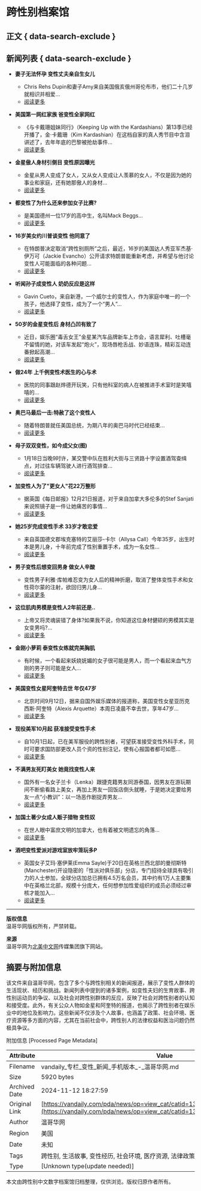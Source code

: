 # 跨性别档案馆

## 正文 { data-search-exclude }


## 新闻列表 { data-search-exclude }

- **妻子无法怀孕 变性丈夫亲自生女儿**
  - Chris Rehs Dupin和妻子Amy来自美国俄亥俄州哥伦布市，他们二十几岁就相识并相爱...
  - [阅读更多](pda/news/op=view/sid=561707/lang=schinese.html)

- **美国第一网红家族 爸变性全家网红**
  - 《与卡戴珊姐妹同行》（Keeping Up with the Kardashians）第13季已经开播了，金·卡戴珊（Kim Kardashian）在这档自家的真人秀节目中含泪讲述了，去年年底的巴黎被抢劫事件...
  - [阅读更多](pda/news/op=view/sid=560763/lang=schinese.html)

- **金星傲人身材引侧目 变性原因曝光**
  - 金星从男人变成了女人，又从女人变成让人羡慕的女人，不仅是因为她的事业和家庭，还有她那傲人的身材...
  - [阅读更多](pda/news/op=view/sid=556618/lang=schinese.html)

- **都变性了为什么还来参加女子比赛?**
  - 是美国德州一位17岁的高中生，名叫Mack Beggs...
  - [阅读更多](pda/news/op=view/sid=556504/lang=schinese.html)

- **16岁美女约川普谈变性 他同意了**
  - 在特朗普决定取消“跨性别厕所”之后，最近，16岁的美国达人秀亚军杰基·伊万可（Jackie Evancho）公开请求特朗普能重新考虑，并希望与他讨论变性人可能面临的各种问题...
  - [阅读更多](pda/news/op=view/sid=555898/lang=schinese.html)

- **听闻孙子成变性人 奶奶反应是这样**
  - Gavin Cueto，来自新港，一个威尔士的变性人，作为家庭中唯一的一个孩子，他选择了变性，成为了一个“男人”...
  - [阅读更多](pda/news/op=view/sid=555457/lang=schinese.html)

- **50岁的金星变性后 身材凸凹有致了**
  - 近日，娱乐圈“毒舌女王”金星某汽车品牌新车上市会，语言犀利、吐槽毫不留情的她，对该车发起“炮火”，现场唇枪舌战、妙语连珠，精彩互动连番掀起高潮...
  - [阅读更多](pda/news/op=view/sid=554702/lang=schinese.html)

- **做24年 上千例变性术医生的心与术**
  - 医院的同事跟赵烨德开玩笑，只有他科室的病人在被推进手术室时是笑嘻嘻的...
  - [阅读更多](pda/news/op=view/sid=552845/lang=schinese.html)

- **奥巴马最后一击:特赦了这个变性人**
  - 随着特朗普就任美国总统，为期八年的奥巴马时代已经结束...
  - [阅读更多](pda/news/op=view/sid=549940/lang=schinese.html)

- **母子双双变性，如今成父女(图)**
  - 1月18日当晚9时许，某交警中队在胜利大街与三贤路十字设置酒驾查缉点，对过往车辆驾驶人进行酒驾排查...
  - [阅读更多](pda/news/op=view/sid=548916/lang=schinese.html)

- **加变性人为了"更女人"花22万整形**
  - 据英国《每日邮报》12月21日报道，对于来自加拿大多伦多的Stef Sanjati来说照镜子是一件让她痛苦的事情...
  - [阅读更多](pda/news/op=view/sid=540292/lang=schinese.html)

- **她25岁完成变性手术 33岁才敢恋爱**
  - 来自英国德文郡埃克塞特的艾丽莎-卡尔（Allysa Call）今年35岁，出生时本是男儿身，十年前完成了性别重置手术，成为一名女性...
  - [阅读更多](pda/news/op=view/sid=538018/lang=schinese.html)

- **男子变性后想变回男身 做女人辛酸**
  - 变性男子利雅·库帕难忍变为女人后的精神折磨，取消了整体变性手术和女性荷尔蒙的注射，欲回归男儿身...
  - [阅读更多](pda/news/op=view/sid=537802/lang=schinese.html)

- **这位肌肉男模是变性人2年前还是..**
  - 上帝又将灵魂装错了身体?如果我不说，你知道这位身材健硕的男模其实是女变男吗?...
  - [阅读更多](pda/news/op=view/sid=526693/lang=schinese.html)

- **金刚小萝莉 泰变性女练就完美胸肌**
  - 有时候，一个看起来妖娆妩媚的女子很可能是男人，而一个看起来血气方刚的男子则可能是女人...
  - [阅读更多](pda/news/op=view/sid=520511/lang=schinese.html)

- **美国变性女星阿奎特去世 年仅47岁**
  - 北京时间9月12日，据来自国外娱乐媒体的报道称，美国变性女星亚历克西斯·阿奎特（Alexis Arquette）本周日凌晨不幸去世，享年47岁...
  - [阅读更多](pda/news/op=view/sid=516869/lang=schinese.html)

- **现役美军10月起 获准接受变性手术**
  - 自10月1日起，已在美军服役的跨性别者，可望获准接受变性外科手术，同时可要求国防部更改人员个资的性别注记，使有心报国者都可如愿...
  - [阅读更多](pda/news/op=view/sid=513537/lang=schinese.html)

- **不满男友死盯美女 她竟找变性人来**
  - 国外有一名女子兰卡（Lenka）跟捷克籍男友同游泰国，因男友在游玩期间不断偷看路上美女，再加上男友一回饭店倒头就睡，于是她决定要给男友一点“小教训”：以一场恶作剧捉弄男友...
  - [阅读更多](pda/news/op=view/sid=513191/lang=schinese.html)

- **加国土著少女成人贩子猎物 变性奴**
  - 在世人眼中富庶文明的加拿大，也有着被文明遗忘的角落...
  - [阅读更多](pda/news/op=view/sid=513003/lang=schinese.html)

- **酒吧变性爱派对游戏室放牢笼玩多P**
  - 英国女子艾玛·塞伊莱(Emma Sayle)于20日在英格兰西北部的曼彻斯特(Manchester)开设隐密的「性派对俱乐部」分店，专门招待全球具有吸引力的人士参加，全球分店加总已拥有4.5万名会员，其中约有1万人主要集中在英格兰北部，规模十分庞大，任何想参加性爱组织的成员必须经过审核才能加入...
  - [阅读更多](pda/news/op=view/sid=512805/lang=schinese.html)

---

**版权信息**  
温哥华网版权所有，严禁转载。

**来源**  
温哥华网为[北美中文网](http://www.beimeicn.com)传媒集团旗下网站。

## 摘要与附加信息

<!-- tcd_abstract -->
该文件来自温哥华网，包含了多个与跨性别相关的新闻报道，展示了变性人群体的生活现状、经历和挑战。新闻列表中提到的诸多案例，如变性夫妇的生育故事、跨性别运动员的争议、以及社会对跨性别群体的反应，反映了社会对跨性别者的认知和接受度。此外，有关公众人物如金星和阿奎特的报道，也揭示了跨性别者在娱乐业中的地位及影响力。这些新闻不仅涉及个人故事，也涵盖了政策、社会环境、医疗资源等多方面的内容，尤其在当前社会中，跨性别人的法律权益和医治问题仍然极具争议。
<!-- tcd_abstract_end -->

附加信息 [Processed Page Metadata]

| Attribute       | Value                                  |
|-----------------|----------------------------------------|
| Filename        | vandaily_专栏_变性_新闻_手机版本_-_温哥华网.md                             |
| Size            | 5920 bytes                           |
| Archived Date   | 2024-11-12 18:27:59                             |
| Original Link   | [https://vandaily.com/pda/news/op=view_cat/catid=1305/page=7/lang=schinese.html](https://vandaily.com/pda/news/op=view_cat/catid=1305/page=7/lang=schinese.html)                       |
| Author          | 温哥华网                               |
| Region          | 美国                               |
| Date            | 未知                                 |
| Tags            | 跨性别, 生活故事, 变性经历, 社会环境, 医疗资源, 法律政策, 真实记录, 新闻报道                                 |
| Type            | [Unknown type(update needed)]                                 |
<!-- tcd_table_end -->

本文由跨性别中文数字档案馆归档整理，仅供浏览。版权归原作者所有。
